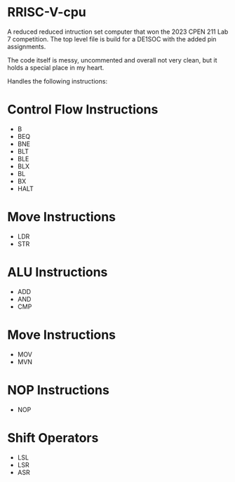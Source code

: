 # RRISC-V-cpu
A reduced reduced intruction set computer that won the 2023 CPEN 211 Lab 7 competition. The top level file is build for a DE1SOC with the added pin assignments.

The code itself is messy, uncommented and overall not very clean, but it holds a special place in my heart. 

Handles the following instructions: 
# Control Flow Instructions
- B
- BEQ
- BNE
- BLT
- BLE
- BLX
- BL
- BX
- HALT

# Move Instructions
- LDR
- STR

# ALU Instructions
- ADD
- AND
- CMP

# Move Instructions
- MOV
- MVN

# NOP Instructions
- NOP

# Shift Operators
- LSL
- LSR
- ASR

